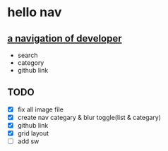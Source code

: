 # hello nav

## [a navigation of developer](https://heroor.github.io/hello-nav/)

- search
- category
- github link

## TODO

- [x] fix all image file
- [x] create nav categary & blur toggle(list & categary)
- [x] github link
- [x] grid layout
- [ ] add sw
